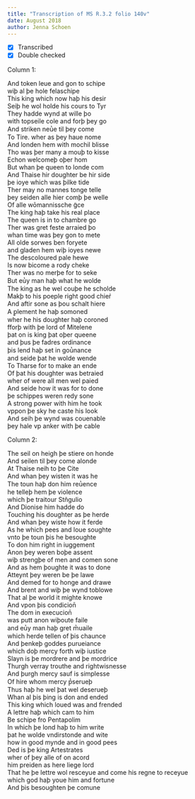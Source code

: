 ```yaml
---
title: "Transcription of MS R.3.2 folio 140v"
date: August 2018
author: Jenna Schoen
---
```

- [x] Transcribed
- [x] Double checked

Column 1:

And token leue and gon to schipe  
wiþ al þe hole felaschipe  
This king which now haþ his desir  
Seiþ he wol holde his cours to Tyr  
They hadde wynd at wille þo   
with topseile cole and forþ þey go  
And striken neu̔e til þey come  
To Tire. wher as þey haue nome  
And londen hem with mochil blisse  
Tho was þer many a mouþ to kisse   
Echon welcomeþ oþer hom  
But whan þe queen to londe com  
And Thaise hir doughter be hir side  
þe ioye which was þilke tide  
Ther may no mannes tonge telle  
þey seiden alle hier comþ þe welle  
Of alle wōmannissche g̃ce  
The king haþ take his real place   
The queen is in to chambre go  
Ther was gret feste arraied þo  
whan time was þey gon to mete  
All olde sorwes ben foryete  
and gladen hem wiþ ioyes newe   
The descoloured pale hewe  
Is now bicome a rody cheke  
Ther was no merþe for to seke  
But eu̔y man haþ what he wolde  
The king as he wel couþe he scholde  
Makþ to his poeple right good chier̉  
And aftir sone as þou schalt hiere  
A ꝑlement he haþ somoned  
wher he his doughter haþ coroned  
fforþ with þe lord of Mitelene  
þat on is king þat oþer queene  
and þus þe fadres ordinance  
þis lend haþ set in gou̔nance  
and seide þat he wolde wende  
To Tharse for to make an ende  
Of þat his doughter was betraied  
wher of were all men wel paied  
And seide how it was for to done  
þe schippes weren redy sone  
A strong power with him he took  
vppon þe sky he caste his look  
And seih þe wynd was couenable  
þey hale vp anker with þe cable  

Column 2:

The seil on heigh þe stiere on honde  
And seilen til þey come alonde  
At Thaise neih to þe Cite  
And whan þey wisten it was he  
The toun haþ don him reu̔ence  
he telleþ hem þe violence  
which þe traitour Stñgulio  
And Dionise him hadde do  
Touching his doughter as þe herde  
And whan þey wiste how it ferde  
As he which pees and loue soughte  
vnto þe toun þis he besoughte  
To don him right in iuggement  
Anon þey weren boþe assent  
wiþ strengþe of men and comen sone  
And as hem þoughte it was to done  
Atteynt þey weren be þe lawe  
And demed for to honge and drawe  
And brent and wiþ þe wynd toblowe  
That al þe world it mighte knowe  
And vpon þis condicion̄  
The dom in execucion̄  
was putt anon wiþoute faile  
and eu̔y man haþ gret m̔uaile  
which herde tellen of þis chaunce  
And þenkeþ goddes purueiance  
which doþ mercy forth wiþ iustice  
Slayn is þe mordrere and þe mordrice  
Thurgh verray trouthe and rightwisnesse  
And þurgh mercy sauf is simplesse  
Of hire whom mercy p̔serueþ  
Thus haþ he wel þat wel deserueþ  
Whan al þis þing is don and ended  
This king which loued was and frended  
A lettre haþ which cam to him  
Be schipe fro Pentapolim  
In which þe lond haþ to him write   
þat he wolde vndirstonde and wite  
how in good mynde and in good pees  
Ded is þe king Artestrates  
wher of þey alle of on acord  
him preiden as here liege lord  
That he þe lettre wol resceyue
and come his regne to receyue  
which god haþ youe him and fortune  
And þis besoughten þe comune  
